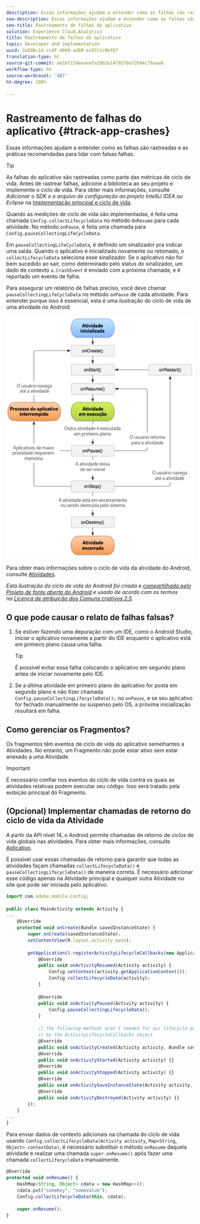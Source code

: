 ```yaml
---
description: Essas informações ajudam a entender como as falhas são rastreadas e as práticas recomendadas para lidar com falsas falhas.
seo-description: Essas informações ajudam a entender como as falhas são rastreadas e as práticas recomendadas para lidar com falsas falhas.
seo-title: Rastreamento de falhas do aplicativo
solution: Experience Cloud,Analytics
title: Rastreamento de falhas do aplicativo
topic: Developer and implementation
uuid: 3ab98c14-ccdf-4060-ad88-ec07c1c6bf07
translation-type: ht
source-git-commit: ae16f224eeaeefa29b2e1479270a72694c79aaa0
workflow-type: ht
source-wordcount: '487'
ht-degree: 100%

---
```



# Rastreamento de falhas do aplicativo {#track-app-crashes}

Essas informações ajudam a entender como as falhas são rastreadas e as práticas recomendadas para lidar com falsas falhas.

>[!TIP]
>
>As falhas do aplicativo são rastreadas como parte das métricas de ciclo de vida. Antes de rastrear falhas, adicione a biblioteca ao seu projeto e implemente o ciclo de vida. Para obter mais informações, consulte *Adicionar o SDK e o arquivo de configuração ao projeto IntelliJ IDEA ou Eclipse* na [Implementação principal e ciclo de vida](/help/android/getting-started/dev-qs.md).

Quando as medições de ciclo de vida são implementadas, é feita uma chamada `Config.collectLifecycleData` no método `OnResume` para cada atividade. No método `onPause`, é feita uma chamada para `Config.pauseCollectingLifeCycleData`.

Em `pauseCollectingLifeCycleData`, é definido um sinalizador pra indicar uma saída. Quando o aplicativo é inicializado novamente ou retomado, o `collectLifecycleData` seleciona esse sinalizador. Se o aplicativo não for bem sucedido ao sair, como determinado pelo status do sinalizador, um dado de contexto `a.CrashEvent` é enviado com a próxima chamada, e é reportado um evento de falha.

Para assegurar um relatório de falhas preciso, você deve chamar `pauseCollectingLifeCycleData` no método `onPause` de cada atividade. Para entender porque isso é essencial, esta é uma ilustração do ciclo de vida de uma atividade no Android:

![](assets/android-lifecycle.png)

Para obter mais informações sobre o ciclo de vida da atividade do Android, consulte [Atividades](https://developer.android.com/guide/components/activities.html).

*Esta ilustração do ciclo de vida do Android foi criada e [compartilhada pelo Projeto de fonte aberta do Android](https://source.android.com/) e usado de acordo com os termos na [Licença de atribuição dos Comuns criativos 2.5](https://creativecommons.org/licenses/by/2.5/).*

## O que pode causar o relato de falhas falsas?

1. Se estiver fazendo uma depuração com um IDE, como o Android Studio, iniciar o aplicativo novamente a partir do IDE enquanto o aplicativo está em primeiro plano causa uma falha.

   >[!TIP]
   >
   >É possível evitar essa falha colocando o aplicativo em segundo plano antes de iniciar novamente pelo IDE.

1. Se a última atividade em primeiro plano do aplicativo for posta em segundo plano e não fizer chamada `Config.pauseCollectingLifecycleData();` no `onPause`, e se seu aplicativo for fechado manualmente ou suspenso pelo OS, a próxima inicialização resultará em falha.

## Como gerenciar os Fragmentos?

Os fragmentos têm eventos de ciclo de vida do aplicativo semelhantes a Atividades. No entanto, um Fragmento não pode estar ativo sem estar anexado a uma Atividade.

>[!IMPORTANT]
>
>É necessário confiar nos eventos do ciclo de vida contra os quais as atividades relativas podem executar seu código. Isso será tratado pela exibição principal do Fragmento.

## (Opcional) Implementar chamadas de retorno do ciclo de vida da Atividade

A partir da API nível 14, o Android permite chamadas de retorno de ciclos de vida globais nas atividades. Para obter mais informações, consulte [Aplicativo](https://developer.android.com/reference/android/app/Application).

É possível usar essas chamadas de retorno para garantir que todas as atividades façam chamadas `collectLifecycleData()` e `pauseCollectingLifecycleData()` de maneira correta. É necessário adicionar esse código apenas na Atividade principal e qualquer outra Atividade no site que pode ser iniciada pelo aplicativo:

```js
import com.adobe.mobile.Config; 
  
public class MainActivity extends Activity { 
... 
    @Override 
    protected void onCreate(Bundle savedInstanceState) { 
        super.onCreate(savedInstanceState); 
        setContentView(R.layout.activity_main); 
  
        getApplication().registerActivityLifecycleCallbacks(new Application.ActivityLifecycleCallbacks() { 
            @Override 
            public void onActivityResumed(Activity activity) { 
                Config.setContext(activity.getApplicationContext()); 
                Config.collectLifecycleData(activity); 
            } 
  
            @Override 
            public void onActivityPaused(Activity activity) {     
                Config.pauseCollectingLifecycleData(); 
            } 
    
            // the following methods aren't needed for our lifecycle purposes, but are required to be implemented 
            // by the ActivityLifecycleCallbacks object 
            @Override 
            public void onActivityCreated(Activity activity, Bundle savedInstanceState) {} 
            @Override 
            public void onActivityStarted(Activity activity) {} 
            @Override 
            public void onActivityStopped(Activity activity) {} 
            @Override 
            public void onActivitySaveInstanceState(Activity activity, Bundle outState) {} 
            @Override 
            public void onActivityDestroyed(Activity activity) {} 
        }); 
    } 
... 
}
```

Para enviar dados de contexto adicionais na chamada do ciclo de vida usando `Config.collectLifecycleData(Activity activity`, `Map<String`, `Object> contextData)`, é necessário substituir o método `onResume` daquela atividade e realizar uma chamada `super.onResume()` após fazer uma chamada `collectLifecycleData` manualmente.

```js
@Override 
protected void onResume() { 
    HashMap<String, Object> cdata = new HashMap<>(); 
    cdata.put("someKey", "someValue"); 
    Config.collectLifecycleData(this, cdata); 
  
    super.onResume(); 
}
```

